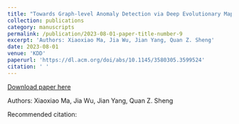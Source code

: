 ```yaml
---
title: "Towards Graph-level Anomaly Detection via Deep Evolutionary Mapping"
collection: publications
category: manuscripts
permalink: /publication/2023-08-01-paper-title-number-9
excerpt: 'Authors: Xiaoxiao Ma, Jia Wu, Jian Yang, Quan Z. Sheng'
date: 2023-08-01
venue: 'KDD'
paperurl: 'https://dl.acm.org/doi/abs/10.1145/3580305.3599524'
citation: ' '
---
```


<a href='https://dl.acm.org/doi/abs/10.1145/3580305.3599524'>Download paper here</a>

Authors: Xiaoxiao Ma, Jia Wu, Jian Yang, Quan Z. Sheng

Recommended citation:  